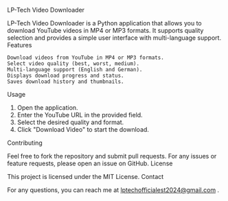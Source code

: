 LP-Tech Video Downloader

LP-Tech Video Downloader is a Python application that allows you to download YouTube videos in MP4 or MP3 formats. It supports quality selection and provides a simple user interface with multi-language support.
Features

    Download videos from YouTube in MP4 or MP3 formats.
    Select video quality (best, worst, medium).
    Multi-language support (English and German).
    Displays download progress and status.
    Saves download history and thumbnails.


Usage

   1. Open the application.
   2. Enter the YouTube URL in the provided field.
   3. Select the desired quality and format.
   4. Click "Download Video" to start the download.

Contributing

Feel free to fork the repository and submit pull requests. For any issues or feature requests, please open an issue on GitHub.
License

This project is licensed under the MIT License.
Contact

For any questions, you can reach me at lptechofficialest2024@gmail.com .
